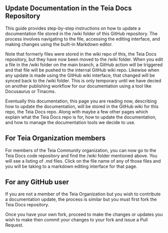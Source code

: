 ## Update Documentation in the Teia Docs Repository

This guide provides step-by-step instructions on how to update a documentation file stored in the /wiki folder of this GitHub repository. The process involves navigating to the file, accessing the editing interface, and making changes using the built-in Markdown editor.

Note that formerly files were stored in the wiki repo of this, the Teia Docs repository, but they have now been moved to the /wiki folder.  When you edit a file in the /wiki folder on the main branch, a GitHub action will be triggered and that file will be pushed to the internal GitHub wiki repo.  Likewise when any update is made using the GitHub wiki interface, that changed will be synced back to the /wiki folder.  This is only temporary until we have decied on another publishing workflow for our documentation using a tool like Docusaurus or Tinacms.

Eventually this documentation, this page you are reading now, describing how to update the
documentation, will be stored in the GitHub wiki for this repo, the Teia Docs
repo. Along with maybe a few other pages which explain what the Teia Docs repo
is for, how to update the documentation, and how to manage the documentation tools we decide to use.

## For Teia Organization members

For members of the Teia Community organization, you can now go to the Teia Docs
code repository and find the /wiki folder mentioned above.  You will see
a listing of .md files.  Click on the file name of any of those files and you
will be taking to a markdown editing interface for that page.

<insert image here>

## For any GitHub user

If you are not a member of the Teia Organization but you wish to contribute
a documentation update, the process is similar but you must first fork the Teia
Docs repository.

Once you have your own fork, proceed to make the changes or updates you wish to
make then commit your changes to your fork and issue a Pull Request.
